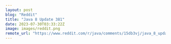 ```yaml
---
layout: post
blog: "Reddit"
title: "Java 8 Update 381"
date: 2023-07-30T03:33:22Z
image: images/reddit.png
remote_url: "https://www.reddit.com/r/java/comments/15db3vj/java_8_update_381/"
---
```

